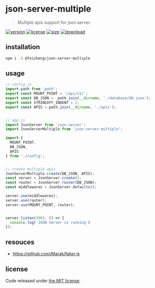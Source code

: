 # json-server-multiple
> Multiple apis support for json server.

[![version][version-image]][version-url]
[![license][license-image]][license-url]
[![size][size-image]][size-url]
[![download][download-image]][download-url]


## installation
```bash
npm i -S @feizheng/json-server-multiple
```

## usage
```javascript
// config.js
import path from 'path';
export const MOUNT_POINT = '/api/v1/';
export const DB_JSON =  path.join(__dirname, './database/db.json');
export const STRINGIFY_INDENT = 2;
export const APIS = path.join(__dirname, './apis');


// app.js
import JsonServer from 'json-server';
import JsonServerMultiple from 'json-server-multiple';

import {
  MOUNT_POINT,
  DB_JSON,
  APIS
} from './config';


// create multiple apis
JsonServerMultiple.create(DB_JSON, APIS);
const server = JsonServer.create();
const router = JsonServer.router(DB_JSON);
const middlewares = JsonServer.defaults();

server.use(middlewares);
server.use(router);
server.use(MOUNT_POINT, router);


server.listen(3001, () => {
  console.log('JSON Server is running')
});

```

## resouces
- https://github.com/Marak/faker.js


## license
Code released under [the MIT license](https://github.com/afeiship/json-server-multiple/blob/master/LICENSE.txt).

[version-image]: https://img.shields.io/npm/v/@feizheng/json-server-multiple
[version-url]: https://npmjs.org/package/@feizheng/json-server-multiple

[license-image]: https://img.shields.io/npm/l/@feizheng/json-server-multiple
[license-url]: https://github.com/afeiship/json-server-multiple/blob/master/LICENSE.txt

[size-image]: https://img.shields.io/bundlephobia/minzip/@feizheng/json-server-multiple
[size-url]: https://github.com/afeiship/json-server-multiple/blob/master/dist/json-server-multiple.min.js

[download-image]: https://img.shields.io/npm/dm/@feizheng/json-server-multiple
[download-url]: https://www.npmjs.com/package/@feizheng/json-server-multiple
